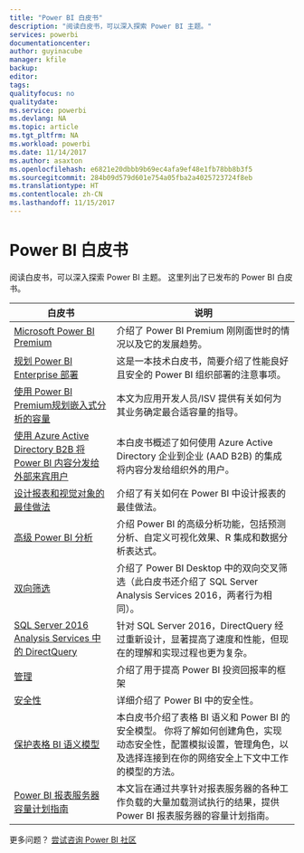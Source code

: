 ```yaml
---
title: "Power BI 白皮书"
description: "阅读白皮书，可以深入探索 Power BI 主题。"
services: powerbi
documentationcenter: 
author: guyinacube
manager: kfile
backup: 
editor: 
tags: 
qualityfocus: no
qualitydate: 
ms.service: powerbi
ms.devlang: NA
ms.topic: article
ms.tgt_pltfrm: NA
ms.workload: powerbi
ms.date: 11/14/2017
ms.author: asaxton
ms.openlocfilehash: e6821e20dbbb9b69ec4afa9ef48e1fb78bb8b3f5
ms.sourcegitcommit: 284b09d579d601e754a05fba2a4025723724f8eb
ms.translationtype: HT
ms.contentlocale: zh-CN
ms.lasthandoff: 11/15/2017
---
```

# <a name="whitepapers-for-power-bi"></a>Power BI 白皮书

阅读白皮书，可以深入探索 Power BI 主题。 这里列出了已发布的 Power BI 白皮书。

| 白皮书 | 说明 |
| --- | --- |
| [Microsoft Power BI Premium](https://aka.ms/pbipremiumwhitepaper) |介绍了 Power BI Premium 刚刚面世时的情况以及它的发展趋势。 |
| [规划 Power BI Enterprise 部署](https://aka.ms/pbienterprisedeploy) |这是一本技术白皮书，简要介绍了性能良好且安全的 Power BI 组织部署的注意事项。 |
| [使用 Power BI Premium规划嵌入式分析的容量](https://aka.ms/pbiewhitepaper) |本文为应用开发人员/ISV 提供有关如何为其业务确定最合适容量的指导。 |
|[使用 Azure Active Directory B2B 将 Power BI 内容分发给外部来宾用户](https://aka.ms/powerbi-b2b-whitepaper)|本白皮书概述了如何使用 Azure Active Directory 企业到企业 (AAD B2B) 的集成将内容分发给组织外的用户。|
| [设计报表和视觉对象的最佳做法](power-bi-visualization-best-practices.md) |介绍了有关如何在 Power BI 中设计报表的最佳做法。 |
| [高级 Power BI 分析](https://info.microsoft.com/advanced-analytics-with-power-bi.html?Is=Website) |介绍 Power BI 的高级分析功能，包括预测分析、自定义可视化效果、R 集成和数据分析表达式。 |
| [双向筛选](desktop-bidirectional-filtering.md) |介绍了 Power BI Desktop 中的双向交叉筛选（此白皮书还介绍了 SQL Server Analysis Services 2016，两者行为相同）。 |
| [SQL Server 2016 Analysis Services 中的 DirectQuery](https://blogs.msdn.microsoft.com/analysisservices/2017/04/06/directquery-in-sql-server-2016-analysis-services-whitepaper/) |针对 SQL Server 2016，DirectQuery 经过重新设计，显著提高了速度和性能，但现在的理解和实现过程也更为复杂。 |
| [管理](service-admin-governance.md) |介绍了用于提高 Power BI 投资回报率的框架 |
| [安全性](service-admin-power-bi-security.md) |详细介绍了 Power BI 中的安全性。 |
| [保护表格 BI 语义模型](http://download.microsoft.com/download/D/2/0/D20E1C5F-72EA-4505-9F26-FEF9550EFD44/Securing%20the%20Tabular%20BI%20Semantic%20Model.docx) |本白皮书介绍了表格 BI 语义和 Power BI 的安全模型。 你将了解如何创建角色，实现动态安全性，配置模拟设置，管理角色，以及选择连接到在你的网络安全上下文中工作的模型的方法。 |
| [Power BI 报表服务器容量计划指南](report-server/capacity-planning.md) |本文旨在通过共享针对报表服务器的各种工作负载的大量加载测试执行的结果，提供 Power BI 报表服务器的容量计划指南。 |

更多问题？ [尝试咨询 Power BI 社区](http://community.powerbi.com/)